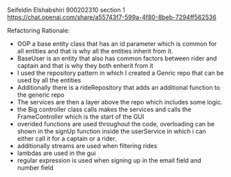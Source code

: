 Seifeldin Elshabshiri
900202310
section 1
https://chat.openai.com/share/a55743f7-599a-4f80-8beb-7294ff562536



Refactoring Rationale:

- OOP a base entity class that has an id parameter which is common for all entities and that is why all the entities inherit from it.
- BaseUser is an entity that also has common factors between rider and captain and that is why they both enherit from it
- I used the repository pattern in which I created a Genric repo that can be used by all the entities
- Additionally there is a rideRepository that adds an additional function to the generic repo
- The services are then a layer above the repo which includes some logic.
- the Big controller class calls makes the services and calls the FrameController which is the start of the GUI
- overided functions are used throughout the code, overloading can be shown in the signUp function inside the userService in which i can either call it for a captain or a rider.
- additionally streams are used when filtering rides
- lambdas are used in the gui
- regular expression is used when signing up in the email field and number field